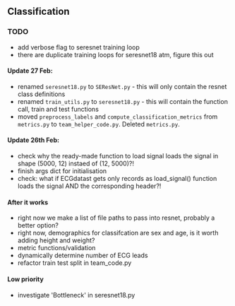 ## Classification

### TODO
- add verbose flag to seresnet training loop
- there are duplicate training loops for seresnet18 atm, figure this out

#### Update 27 Feb:
- renamed `seresnet18.py` to `SEResNet.py` - this will only contain the resnet class definitions
- renamed `train_utils.py` to `seresnet18.py` - this will contain the function call, train and test functions
- moved `preprocess_labels` and `compute_classification_metrics` from `metrics.py` to `team_helper_code.py`. Deleted `metrics.py`.

#### Update 26th Feb:
- check why the ready-made function to load signal loads the signal in shape (5000, 12) instaed of (12, 5000)?!
- finish args dict for initialisation
- check: what if ECGdatast gets only records as load_signal() function loads the signal AND the corresponding header?!

#### After it works
- right now we make a list of file paths to pass into resnet, probably a better option?
- right now, demographics for classifcation are sex and age, is it worth adding height and weight?
- metric functions/validation
- dynamically determine number of ECG leads
- refactor train test split in team_code.py

#### Low priority
- investigate 'Bottleneck' in seresnet18.py